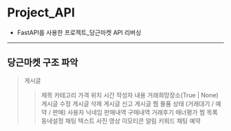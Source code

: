 # Project_API
- FastAPI를 사용한 프로젝트_당근마켓 API 리버싱
---
## 당근마켓 구조 파악
> 게시글
>> 제목
>> 카테고리
>> 가격
>> 위치
>> 시간
>> 작성자
>> 내용
>> 거래희망장소(True | None)
>> 게시글 수정
>> 게시글 삭제
>> 게시글 신고
>> 게시글 찜
>> 물품 상태 (거래대기 / 예약 / 판매)
> 사용자
>> 닉네임
>> 판매내역
>> 구매내역
>> 거래후기
>> 매너평가
>> 찜 목록
>> 동네설정
> 채팅
>> 텍스트
>> 사진
>> 영상
>> 이모티콘
> 알림
>> 키워드
>> 채팅
>> 예약

